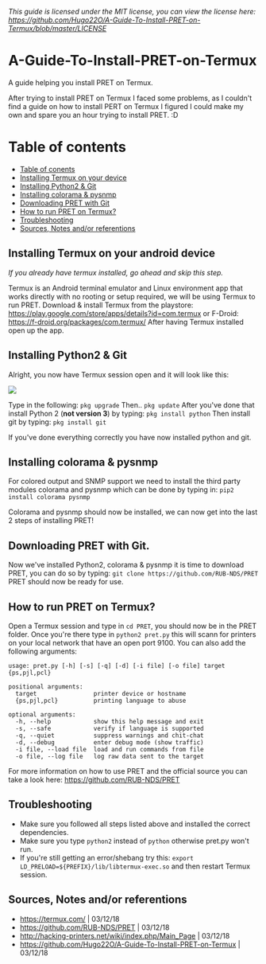*This guide is licensed under the MIT license, you can view the license here: https://github.com/Hugo22O/A-Guide-To-Install-PRET-on-Termux/blob/master/LICENSE*

# A-Guide-To-Install-PRET-on-Termux
A guide helping you install PRET on Termux. 

After trying to install PRET on Termux I faced some problems, as I couldn't find a guide on how to install PERT on Termux I figured I could make my own and spare you an hour trying to install PRET. :D 

# Table of contents
* [Table of conents](https://github.com/Hugo22O/A-Guide-To-Install-PRET-on-Termux#table-of-contents)
* [Installing Termux on your device](https://github.com/Hugo22O/A-Guide-To-Install-PRET-on-Termux#installing-termux-on-your-android-device)
* [Installing Python2 & Git](https://github.com/Hugo22O/A-Guide-To-Install-PRET-on-Termux#installing-python2--git)
* [Installing colorama & pysnmp](https://github.com/Hugo22O/A-Guide-To-Install-PRET-on-Termux#installing-python2--git)
* [Downloading PRET with Git](https://github.com/Hugo22O/A-Guide-To-Install-PRET-on-Termux#downloading-pret-with-git)
* [How to run PRET on Termux?](https://github.com/Hugo22O/A-Guide-To-Install-PRET-on-Termux#how-to-run-pret-on-termux)
* [Troubleshooting](https://github.com/Hugo22O/A-Guide-To-Install-PRET-on-Termux#troubleshooting)
* [Sources, Notes and/or referentions](https://github.com/Hugo22O/A-Guide-To-Install-PRET-on-Termux#sources-notes-andor-referentions)


## Installing Termux on your android device

*If you already have termux installed, go ahead and skip this step.*

Termux is an Android terminal emulator and Linux environment app that works directly with no rooting or setup required, we will be using Termux to run PRET. Download & install Termux from the playstore: https://play.google.com/store/apps/details?id=com.termux or F-Droid: https://f-droid.org/packages/com.termux/ After having Termux installed open up the app. 

## Installing Python2 & Git

Alright, you now have Termux session open and it will look like this: 

![](https://puu.sh/CbMAs/52fe2813f6.png)

Type in the following: 
`pkg upgrade`
Then..
`pkg update`
After you've done that install Python 2 (__not version 3__) by typing: `pkg install python`
Then install git by typing: `pkg install git` 

If you've done everything correctly you have now installed python and git. 

## Installing colorama & pysnmp
For colored output and SNMP support we need to install the third party modules colorama and pysnmp which can be done by typing in: 
`pip2 install colorama pysnmp`

Colorama and pysnmp should now be installed, we can now get into the last 2 steps of installing PRET! 

## Downloading PRET with Git. 

Now we've installed Python2, colorama & pysnmp it is time to download PRET, you can do so by typing: `git clone https://github.com/RUB-NDS/PRET` PRET should now be ready for use. 

## How to run PRET on Termux? 

Open a Termux session and type in `cd PRET`, you should now be in the PRET folder. Once you're there type in `python2 pret.py` this will scann for printers on your local network that have an open port 9100. You can also add the following arguments:

```
usage: pret.py [-h] [-s] [-q] [-d] [-i file] [-o file] target {ps,pjl,pcl}

positional arguments:
  target                printer device or hostname
  {ps,pjl,pcl}          printing language to abuse

optional arguments:
  -h, --help            show this help message and exit
  -s, --safe            verify if language is supported
  -q, --quiet           suppress warnings and chit-chat
  -d, --debug           enter debug mode (show traffic)
  -i file, --load file  load and run commands from file
  -o file, --log file   log raw data sent to the target
  ```
  
  For more information on how to use PRET and the official source you can take a look here: https://github.com/RUB-NDS/PRET

## Troubleshooting

* Make sure you followed all steps listed above and installed the correct dependencies. 
* Make sure you type `python2` instead of `python` otherwise pret.py won't run. 
* If you're still getting an error/shebang try this: `export LD_PRELOAD=${PREFIX}/lib/libtermux-exec.so`
and then restart Termux session.

## Sources, Notes and/or referentions

* https://termux.com/ | 03/12/18
* https://github.com/RUB-NDS/PRET | 03/12/18
* http://hacking-printers.net/wiki/index.php/Main_Page | 03/12/18
* https://github.com/Hugo22O/A-Guide-To-Install-PRET-on-Termux | 03/12/18

